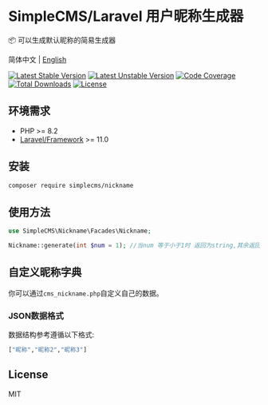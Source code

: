 # SimpleCMS/Laravel 用户昵称生成器

📦 可以生成默认昵称的简易生成器

简体中文 | [English](./README.md)

[![Latest Stable Version](https://poser.pugx.org/simplecms/nickname/v/stable.svg)](https://packagist.org/packages/simplecms/nickname) [![Latest Unstable Version](https://poser.pugx.org/simplecms/nickname/v/unstable.svg)](https://packagist.org/packages/simplecms/nickname) [![Code Coverage](https://scrutinizer-ci.com/g/overtrue/easy-sms/badges/coverage.png?b=master)](https://scrutinizer-ci.com/g/hackout/simplecms-nickname/?branch=master) [![Total Downloads](https://poser.pugx.org/simplecms/nickname/downloads)](https://packagist.org/packages/simplecms/nickname) [![License](https://poser.pugx.org/simplecms/nickname/license)](https://packagist.org/packages/simplecms/nickname)

## 环境需求

- PHP >= 8.2
- [Laravel/Framework](https://packagist.org/packages/laravel/framework) >= 11.0

## 安装

```bash
composer require simplecms/nickname
```

## 使用方法

```php
use SimpleCMS\Nickname\Facades\Nickname; 

Nickname::generate(int $num = 1); //当num 等于小于1时 返回为string,其余返回array

```

## 自定义昵称字典

你可以通过```cms_nickname.php```自定义自己的数据。

### JSON数据格式

数据结构参考遵循以下格式:

```bash
["昵称","昵称2","昵称3"]
```

## License

MIT
